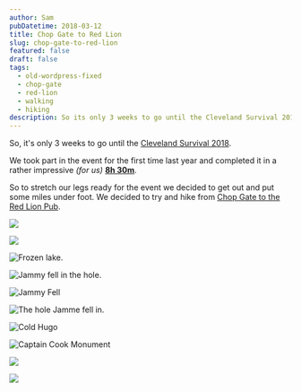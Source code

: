 ```yaml
---
author: Sam
pubDatetime: 2018-03-12
title: Chop Gate to Red Lion
slug: chop-gate-to-red-lion
featured: false
draft: false
tags:
  - old-wordpress-fixed
  - chop-gate
  - red-lion
  - walking
  - hiking
description: So its only 3 weeks to go until the Cleveland Survival 2018.
---
```

So, it's only 3 weeks to go until the [Cleveland Survival 2018](https://clevelandmrt.org.uk/cleveland-survival/).

We took part in the event for the first time last year and completed it in a rather impressive _(for us)_ [**8h 30m**](https://www.strava.com/activities/2078928416).

So to stretch our legs ready for the event we decided to get out and put some miles under foot. We decided to try and hike from [Chop Gate to the Red Lion Pub](https://goo.gl/maps/Jvm5FmmDhCs).

![](/assets/2018/2018-03-12-IMG_1540.jpg)

![](/assets/2018/2018-03-12-IMG_1539.jpg)

![Frozen lake.](/assets/2018/2018-03-12-IMG_1544.jpg)

![Jammy fell in the hole.](/assets/2018/2018-03-12-IMG_1546.jpg)

![Jammy Fell](/assets/2018/2018-03-12-IMG_1547.jpg)

![The hole Jamme fell in.](/assets/2018/2018-03-12-IMG_1545.jpg)

![Cold Hugo](/assets/2018/2018-03-12-IMG_1541.jpg)

![Captain Cook Monument](/assets/2018/2018-03-12-IMG_1551.jpg)

![](/assets/2018/2018-03-12-IMG_1552.jpg)

![](/assets/2018/2018-03-12-IMG_1550.jpg)